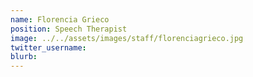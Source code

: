 ```yaml
---
name: Florencia Grieco
position: Speech Therapist
image: ../../assets/images/staff/florenciagrieco.jpg
twitter_username:
blurb: 
---
```

